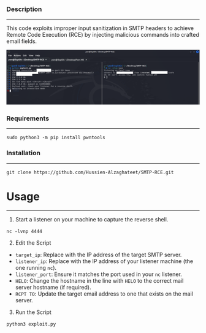
### Description 
-------
This code exploits improper input sanitization in SMTP headers to achieve Remote Code Execution (RCE) by injecting malicious commands into crafted email fields.


![alt text](https://github.com/Hussien-Alzaghateet/SMTP-RCE/blob/main/SMTP-RCE.png)

### Requirements
---
```
sudo python3 -m pip install pwntools
```

### Installation 
--------
```
git clone https://github.com/Hussien-Alzaghateet/SMTP-RCE.git
```


# Usage
-----------
1. Start a listener on your machine to capture the reverse shell.
```
nc -lvnp 4444
```


2. Edit the Script 
- `target_ip`: Replace with the IP address of the target SMTP server.
- `listener_ip`: Replace with the IP address of your listener machine (the one running `nc`).
- `listener_port`: Ensure it matches the port used in your `nc` listener.
- `HELO`: Change the hostname in the line with `HELO` to the correct mail server hostname (if required).
- `RCPT TO`: Update the target email address to one that exists on the mail server.

3. Run the Script
```
python3 exploit.py
```

